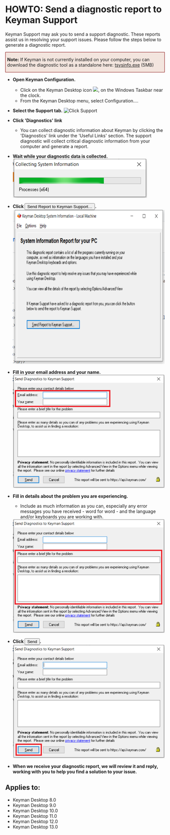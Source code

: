 # HOWTO: Send a diagnostic report to Keyman Support


Keyman Support may ask you to send a support diagnostic. These reports assist us in resolving your support issues. Please follow the steps below to generate a diagnostic report.

<div style='border:1px maroon solid; background-color:#f3e5de; padding:0px 5px;'>
<p><b>Note:</b> If Keyman is not currently installed on your computer, you can download the diagnostic tool as a standalone here: 
<a href='https://downloads.keyman.com/tools/tsysinfo/tsysinfo.exe'>tsysinfo.exe</a> (5MB)</p></div>

* **Open Keyman Configuration.**
  * Click on the <span class="guiicon">Keyman Desktop</span> icon <span class="inlinemediaobject"><img src="/products/desktop/current-version/docs/desktop_images/icon-keyman.png"></span>, on the Windows Taskbar near the clock.
  * From the Keyman Desktop menu, select <span class="guilabel">Configuration…</span>.

* **Select the Support tab.**
  <img src="/products/desktop/current-version/docs/desktop_images/tab-support.png" width="700" height="493" alt='Click Support'>

* **Click 'Diagnostics' link**
  * You can collect diagnostic information about Keyman by clicking the 'Diagnostics' link under the 'Useful Links' section. The support diagnostic will collect critical diagnostic information from your computer and generate a report.

* **Wait while your diagnostic data is collected.**
  <img src='assets/kb0040/step4.png' alt='Wait for the diagnostic data to be collected' />

* **Click</b> <button type='button'>Send Report to Keyman Support…</button>.**
  <img src='assets/kb0040/step5.png' width="700" height="486" alt='Click Send to Keyman Support' />

* **Fill in your email address and your name.**
  <img src='assets/kb0040/step6.png' alt='Fill in email address and your name' />

* **Fill in details about the problem you are experiencing.**
  * Include as much information as you can, especially any error messages you have received - word for word - and the
     language and/or keyboards you are working with.

  <img src='assets/kb0040/step7.png' alt='Fill in details' />

* **Click <button type='button'>Send</button>.**
  <img src='assets/kb0040/step8.png' alt='Click Send' />

* **When we receive your diagnostic report, we will review it and reply, working with you to help you find a solution to your issue.**


## Applies to:
 * Keyman Desktop 8.0
 * Keyman Desktop 9.0
 * Keyman Desktop 10.0
 * Keyman Desktop 11.0
 * Keyman Desktop 12.0
 * Keyman Desktop 13.0
